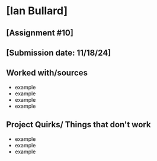 # [Ian Bullard]
## [Assignment #10]
## [Submission date: 11/18/24]
## Worked with/sources 
* example
* example
* example
* example
## Project Quirks/ Things that don't work
* example
* example
* example
